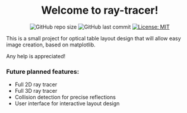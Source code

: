<h1 align="center">Welcome to ray-tracer!</h1>

<p align="center">
  <a>
    <img alt="GitHub repo size" src="https://img.shields.io/github/repo-size/jpastolfo/ray-tracer"/>
  </a>
  <a>
    <img alt="GitHub last commit" src="https://img.shields.io/github/last-commit/jpastolfo/ADA-Locate-Car"/>
  </a>
  <a href="https://github.com/jpastolfo/ray-tracer/blob/master/LICENSE">
    <img alt="License: MIT" src="https://img.shields.io/badge/license-MIT-yellow.svg" target="_blank" />
  </a>
</p>

This is a small project for optical table layout design that will allow easy image creation, based on matplotlib.

Any help is appreciated!

### Future planned features:
- Full 2D ray tracer
- Full 3D ray tracer
- Collision detection for precise reflections
- User interface for interactive layout design
